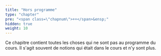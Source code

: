 ```yaml
---
title: "Hors programme"
type: "chapter"
pre: "<span class=\"chapnum\">++</span>&ensp;"
hidden: true
weight: 10
---
```


Ce chapitre contient toutes les choses qui ne sont pas au programme du cours.
Il s'agit souvent de notions qui était dans le cours et n'y sont plus.

